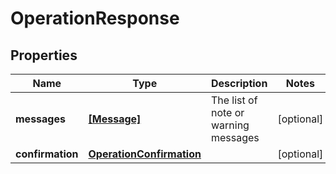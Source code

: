 # OperationResponse

## Properties
Name | Type | Description | Notes
------------ | ------------- | ------------- | -------------
**messages** | [**[Message]**](Message.md) | The list of note or warning messages | [optional] 
**confirmation** | [**OperationConfirmation**](OperationConfirmation.md) |  | [optional] 
